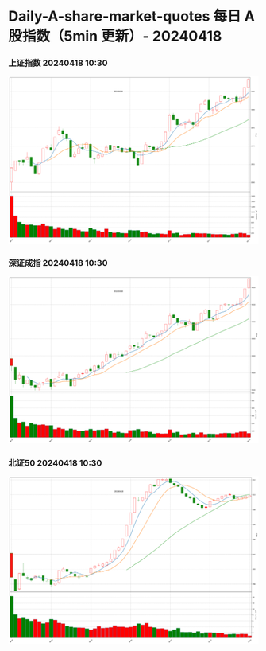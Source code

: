 
# Daily-A-share-market-quotes 每日 A 股指数（5min 更新）- 20240418

### 上证指数 20240418 10:30
![](./fig/2024/4/20240418-sh000001.png)

### 深证成指 20240418 10:30
![](./fig/2024/4/20240418-sz399001.png)

### 北证50 20240418 10:30
![](./fig/2024/4/20240418-bj899050.png)
